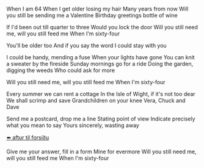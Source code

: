When I am 64
When I get older losing my hair
Many years from now
Will you still be sending me a Valentine
Birthday greetings bottle of wine

If I'd been out till quarter to three
Would you lock the door
Will you still need me, will you still feed me
When I'm sixty-four

You'll be older too
And if you say the word
I could stay with you

I could be handy, mending a fuse
When your lights have gone
You can knit a sweater by the fireside
Sunday mornings go for a ride
Doing the garden, digging the weeds
Who could ask for more

Will you still need me, will you still feed me
When I'm sixty-four

Every summer we can rent a cottage
In the Isle of Wight, if it's not too dear
We shall scrimp and save
Grandchildren on your knee
Vera, Chuck and Dave

Send me a postcard, drop me a line
Stating point of view
Indicate precisely what you mean to say
Yours sincerely, wasting away

[⬅️ aftur til forsíðu](../index.md)

Give me your answer, fill in a form
Mine for evermore
Will you still need me, will you still feed me
When I'm sixty-four
